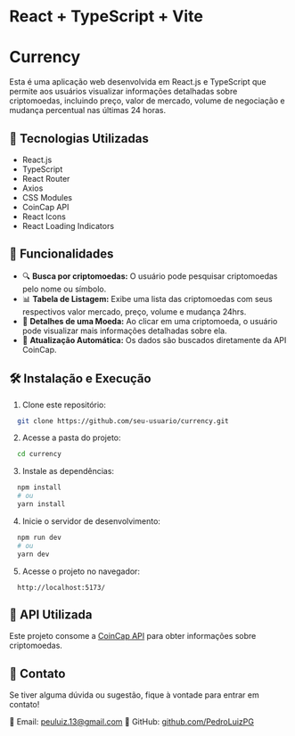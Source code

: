 # React + TypeScript + Vite

# Currency

Esta é uma aplicação web desenvolvida em React.js e TypeScript que permite aos usuários visualizar informações detalhadas sobre criptomoedas, incluindo preço, valor de mercado, volume de negociação e mudança percentual nas últimas 24 horas.

## 🚀 Tecnologias Utilizadas
- React.js
- TypeScript
- React Router
- Axios
- CSS Modules
- CoinCap API
- React Icons
- React Loading Indicators

## 📌 Funcionalidades
- 🔍 **Busca por criptomoedas:** O usuário pode pesquisar criptomoedas pelo nome ou símbolo.
- 📊 **Tabela de Listagem:** Exibe uma lista das criptomoedas com seus respectivos valor mercado, preço, volume e mudança 24hrs.
- 📄 **Detalhes de uma Moeda:** Ao clicar em uma criptomoeda, o usuário pode visualizar mais informações detalhadas sobre ela.
- 🔄 **Atualização Automática:** Os dados são buscados diretamente da API CoinCap.

## 🛠️ Instalação e Execução
1. Clone este repositório:
```bash
  git clone https://github.com/seu-usuario/currency.git
```
2. Acesse a pasta do projeto:
```bash
  cd currency
```
3. Instale as dependências:
```bash
  npm install
  # ou
  yarn install
```
4. Inicie o servidor de desenvolvimento:
```bash
  npm run dev
  # ou
  yarn dev
```
5. Acesse o projeto no navegador:
```
  http://localhost:5173/
```

## 🔗 API Utilizada
Este projeto consome a [CoinCap API](https://coincap.io/) para obter informações sobre criptomoedas.

## 📌 Contato
Se tiver alguma dúvida ou sugestão, fique à vontade para entrar em contato!

📧 Email: peuluiz.13@gmail.com 
🐙 GitHub: [github.com/PedroLuizPG](https://github.com/PedroLuizPG)


